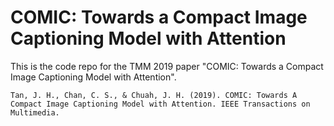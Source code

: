 # COMIC: Towards a Compact Image Captioning Model with Attention
This is the code repo for the TMM 2019 paper "COMIC: Towards a Compact Image Captioning Model with Attention".
```
Tan, J. H., Chan, C. S., & Chuah, J. H. (2019). COMIC: Towards A Compact Image Captioning Model with Attention. IEEE Transactions on Multimedia.
```